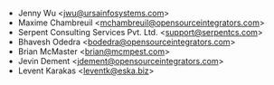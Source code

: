 - Jenny Wu \<<jwu@ursainfosystems.com>\>
- Maxime Chambreuil \<<mchambreuil@opensourceintegrators.com>\>
- Serpent Consulting Services Pvt. Ltd. \<<support@serpentcs.com>\>
- Bhavesh Odedra \<<bodedra@opensourceintegrators.com>\>
- Brian McMaster \<<brian@mcmpest.com>\>
- Jevin Dement \<<jdement@opensourceintegrators.com>\>
- Levent Karakas \<<leventk@eska.biz>\>
